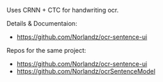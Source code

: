 Uses CRNN + CTC for handwriting ocr.

Details & Documentaion: 
- https://github.com/Norlandz/ocr-sentence-ui

Repos for the same project:
- https://github.com/Norlandz/ocr-sentence-ui
- https://github.com/Norlandz/ocrSentenceModel
